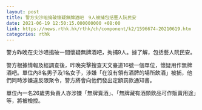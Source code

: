```yaml
---
layout: post
title: 警方尖沙咀搗破懷疑無牌酒吧　9人被捕包括藝人阮民安
date: 2021-06-19 12:50:15.000000000 +08:00
link: https://news.rthk.hk/rthk/ch/component/k2/1596674-20210619.htm
categories: rthk
---
```


警方昨晚在尖沙咀搗破一間懷疑無牌酒吧，拘捕9人。據了解，包括藝人阮民安。

警方根據情報及經調查後，昨晚突擊搜查天文臺道16號一個單位，懷疑用作無牌酒吧。單位內8名男子及1名女子，涉嫌「在沒有領有酒牌的場所飲酒」被捕，他們同時涉嫌違反限聚令，警方將會向他們發出定額罰款通知書。

單位內一名26歲男負責人亦涉嫌「無牌賣酒」、「無牌藏有酒類飲品可作販賣用途」等，將被檢控。
